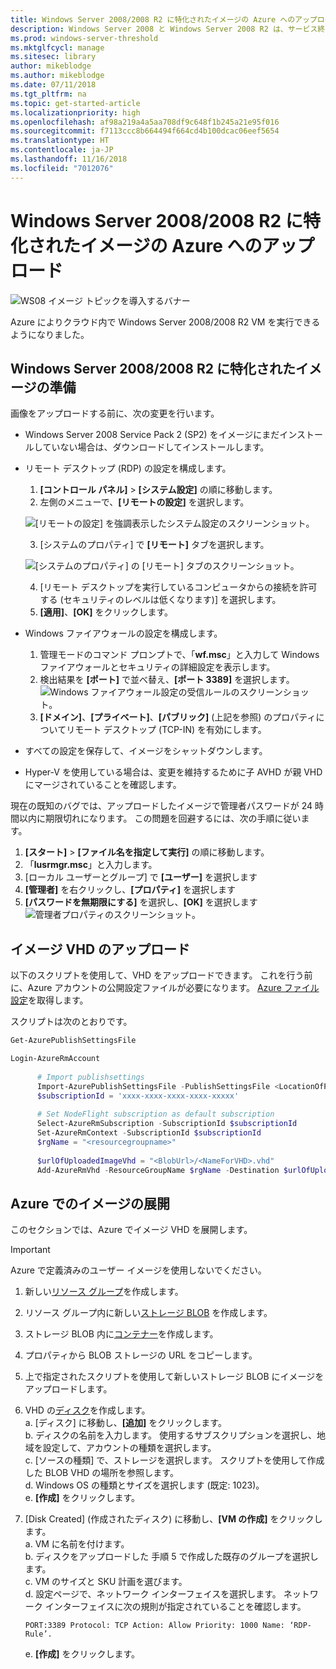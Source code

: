 ```yaml
---
title: Windows Server 2008/2008 R2 に特化されたイメージの Azure へのアップロード
description: Windows Server 2008 と Windows Server 2008 R2 は、サービス終了が近づいています。 クラウド内で Windows Server をホストすることで Azure に移行する方法について説明します。
ms.prod: windows-server-threshold
ms.mktglfcycl: manage
ms.sitesec: library
author: mikeblodge
ms.author: mikeblodge
ms.date: 07/11/2018
ms.tgt_pltfrm: na
ms.topic: get-started-article
ms.localizationpriority: high
ms.openlocfilehash: af98a219a4a5aa708df9c648f1b245a21e95f016
ms.sourcegitcommit: f7113ccc8b664494f664cd4b100dcac06eef5654
ms.translationtype: HT
ms.contentlocale: ja-JP
ms.lasthandoff: 11/16/2018
ms.locfileid: "7012076"
---
```

# Windows Server 2008/2008 R2 に特化されたイメージの Azure へのアップロード 

![WS08 イメージ トピックを導入するバナー](media/WS08-image-banner-large.png)

Azure によりクラウド内で Windows Server 2008/2008 R2 VM を実行できるようになりました。 

## Windows Server 2008/2008 R2 に特化されたイメージの準備
画像をアップロードする前に、次の変更を行います。

- Windows Server 2008 Service Pack 2 (SP2) をイメージにまだインストールしていない場合は、ダウンロードしてインストールします。

- リモート デスクトップ (RDP) の設定を構成します。
   1. **[コントロール パネル]** > **[システム設定]** の順に移動します。   
   2. 左側のメニューで、**[リモートの設定]** を選択します。

   ![[リモートの設定] を強調表示したシステム設定のスクリーンショット。](media/1a_remote_settings.png)

   3. [システムのプロパティ] で **[リモート]** タブを選択します。   

   ![[システムのプロパティ] の [リモート] タブのスクリーンショット。](media/2c_sysprops.png)

   4. [リモート デスクトップを実行しているコンピュータからの接続を許可する (セキュリティのレベルは低くなります)] を選択します。   
   5. **[適用]**、**[OK]** をクリックします。
- Windows ファイアウォールの設定を構成します。   
   1. 管理モードのコマンド プロンプトで、「**wf.msc**」と入力して Windows ファイアウォールとセキュリティの詳細設定を表示します。   
   2. 検出結果を **[ポート]** で並べ替え、**[ポート 3389]** を選択します。   
     ![Windows ファイアウォール設定の受信ルールのスクリーンショット。](media/3b_inboundrules.png)   
   3. **[ドメイン]**、**[プライベート]**、**[パブリック]** (上記を参照) のプロパティについてリモート デスクトップ (TCP-IN) を有効にします。

- すべての設定を保存して、イメージをシャットダウンします。   
- Hyper-V を使用している場合は、変更を維持するために子 AVHD が親 VHD にマージされていることを確認します。

現在の既知のバグでは、アップロードしたイメージで管理者パスワードが 24 時間以内に期限切れになります。 この問題を回避するには、次の手順に従います。 

1. **[スタート]** > **[ファイル名を指定して実行]** の順に移動します。
2. 「**lusrmgr.msc**」と入力します。
3. [ローカル ユーザーとグループ] で **[ユーザー]** を選択します
4. **[管理者]** を右クリックし、**[プロパティ]** を選択します
5. **[パスワードを無期限にする]** を選択し、**[OK]** を選択します
![管理者プロパティのスクリーンショット。](media/6_adminprops.png)

## イメージ VHD のアップロード
以下のスクリプトを使用して、VHD をアップロードできます。 これを行う前に、Azure アカウントの公開設定ファイルが必要になります。 [Azure ファイル設定](https://azure.microsoft.com/downloads/)を取得します。

スクリプトは次のとおりです。

```powershell
Get-AzurePublishSettingsFile 

Login-AzureRmAccount
 
      # Import publishsettings
      Import-AzurePublishSettingsFile -PublishSettingsFile <LocationOfPublishingFile>
      $subscriptionId = 'xxxx-xxxx-xxxx-xxxx-xxxxx'
 
      # Set NodeFlight subscription as default subscription
      Select-AzureRmSubscription -SubscriptionId $subscriptionId
      Set-AzureRmContext -SubscriptionId $subscriptionId
      $rgName = "<resourcegroupname>"
    
      $urlOfUploadedImageVhd = "<BlobUrl>/<NameForVHD>.vhd"
      Add-AzureRmVhd -ResourceGroupName $rgName -Destination $urlOfUploadedImageVhd -LocalFilePath "<FilePath>"  
```
## Azure でのイメージの展開
このセクションでは、Azure でイメージ VHD を展開します。 

> [!IMPORTANT]
> Azure で定義済みのユーザー イメージを使用しないでください。

1.  新しい[リソース グループ](https://docs.microsoft.com/rest/api/resources/resourcegroups/createorupdate)を作成します。 
2.  リソース グループ内に新しい[ストレージ BLOB](https://docs.microsoft.com/rest/api/storageservices/put-blob) を作成します。
3.  ストレージ BLOB 内に[コンテナー](https://docs.microsoft.com/rest/api/storageservices/create-container)を作成します。
4.  プロパティから BLOB ストレージの URL をコピーします。
5.  上で指定されたスクリプトを使用して新しいストレージ BLOB にイメージをアップロードします。
6.  VHD の[ディスク](https://docs.microsoft.com/azure/virtual-machines/windows/prepare-for-upload-vhd-image)を作成します。   
     a. [ディスク] に移動し、**[追加]** をクリックします。  
     b. ディスクの名前を入力します。 使用するサブスクリプションを選択し、地域を設定して、アカウントの種類を選択します。   
     c. [ソースの種類] で、ストレージを選択します。 スクリプトを使用して作成した BLOB VHD の場所を参照します。  
     d. Windows OS の種類とサイズを選択します (既定: 1023)。   
     e. **[作成]** をクリックします。   

7.  [Disk Created] (作成されたディスク) に移動し、**[VM の作成]** をクリックします。   
     a. VM に名前を付けます。   
     b. ディスクをアップロードした 手順 5 で作成した既存のグループを選択します。   
     c. VM のサイズと SKU 計画を選びます。   
     d. 設定ページで、ネットワーク インターフェイスを選択します。 ネットワーク インターフェイスに次の規則が指定されていることを確認します。
 
        PORT:3389 Protocol: TCP Action: Allow Priority: 1000 Name: ‘RDP-Rule’.   
     e. **[作成]** をクリックします。




